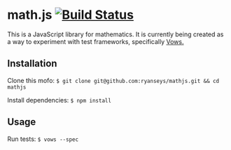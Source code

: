 math.js [![Build Status](https://travis-ci.org/ryanseys/mathjs.png?branch=master)](https://travis-ci.org/ryanseys/mathjs)
=======
This is a JavaScript library for mathematics. It is currently being created as a way to experiment with test frameworks, specifically [Vows.](http://vowsjs.org/)

## Installation

Clone this mofo: `$ git clone git@github.com:ryanseys/mathjs.git && cd mathjs`

Install dependencies: `$ npm install`

## Usage
Run tests: `$ vows --spec`
